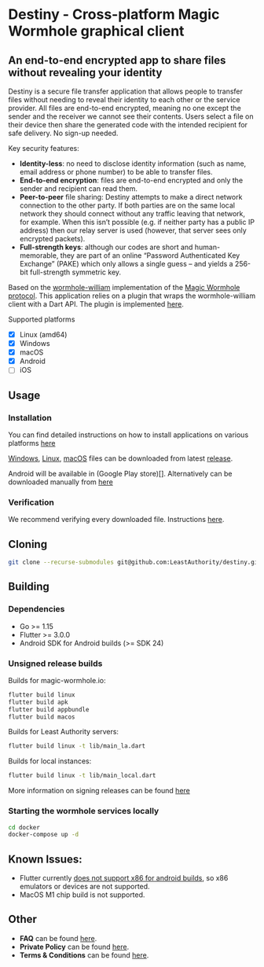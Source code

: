 # Destiny - Cross-platform Magic Wormhole graphical client

## An end-to-end encrypted app to share files without revealing your identity 

Destiny is a secure file transfer application that allows people to transfer files without needing to reveal their identity to each other or the service provider. All files are end-to-end encrypted, meaning no one except the sender and the receiver we cannot see their contents. Users select a file on their device then share the generated code with the intended recipient for safe delivery. No sign-up needed.

Key security features: 

- **Identity-less**: no need to disclose identity information (such as name, email address or phone number) to be able to transfer files.
- **End-to-end encryption**: files are end-to-end encrypted and only the sender and recipient can read them.
- **Peer-to-peer** file sharing: Destiny attempts to make a direct network connection to the other party. If both parties are on the same local network they should connect without any traffic leaving that network, for example. When this isn’t possible (e.g. if neither party has a public IP address) then our relay server is used (however, that server sees only encrypted packets).
- **Full-strength keys**: although our codes are short and human-memorable, they are part of an online “Password Authenticated Key Exchange” (PAKE) which only allows a single guess – and yields a 256-bit full-strength symmetric key.


Based on the [wormhole-william](https://github.com/LeastAuthority/wormhole-william)
implementation of the [Magic Wormhole protocol](https://github.com/magic-wormhole/magic-wormhole).
This application relies on a plugin that wraps the wormhole-william client
with a Dart API. The plugin is implemented [here](https://github.com/LeastAuthority/dart_wormhole_william).

Supported platforms

- [x] Linux (amd64)
- [x] Windows
- [x] macOS
- [x] Android
- [ ] iOS

## Usage

### Installation

You can find detailed instructions on how to install applications on various platforms [here](https://github.com/LeastAuthority/destiny/blob/v1.0.0/doc/installation.md)

[Windows](https://github.com/LeastAuthority/destiny/releases/latest/download/destiny_windows.msix), [Linux](https://github.com/LeastAuthority/destiny/releases/latest/download/destiny_linux_amd64.AppImage), [macOS](https://github.com/LeastAuthority/destiny/releases/latest/download/destiny_macos.dmg) files can be downloaded from latest [release](https://github.com/LeastAuthority/destiny/releases/latest).

Android will be available in (Google Play store)[]. Alternatively can be downloaded manually from [here](https://github.com/LeastAuthority/destiny/releases/latest/download/destiny_android.apk)



### Verification

We recommend verifying every downloaded file. Instructions [here](https://github.com/LeastAuthority/destiny/blob/main/doc/releases.md). 

## Cloning

```bash
git clone --recurse-submodules git@github.com:LeastAuthority/destiny.git
```

## Building

### Dependencies

- Go >= 1.15
- Flutter >= 3.0.0
- Android SDK for Android builds (>= SDK 24)

### Unsigned release builds

Builds for magic-wormhole.io:

```bash
flutter build linux
flutter build apk
flutter build appbundle
flutter build macos
```

Builds for Least Authority servers:

```bash
flutter build linux -t lib/main_la.dart
```

Builds for local instances:

```bash
flutter build linux -t lib/main_local.dart
```

More information on signing releases can be found [here](https://github.com/LeastAuthority/destiny/blob/main/doc/releases.md)

### Starting the wormhole services locally

```bash
cd docker
docker-compose up -d
```

## Known Issues:
- Flutter currently [does not support x86 for android builds](https://github.com/flutter/flutter/issues/9253),
so x86 emulators or devices are not supported.
- MacOS M1 chip build is not supported.

## Other

- **FAQ** can be found [here](https://github.com/LeastAuthority/destiny/blob/main/FAQ.md).
- **Private Policy** can be found [here](https://github.com/LeastAuthority/destiny/blob/main/PRIVACY-POLICY.md).
- **Terms & Conditions** can be found [here](https://github.com/LeastAuthority/destiny/blob/main/TERMS.md).